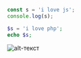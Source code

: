 ```javascript
const s = 'i love js';
console.log(s);
```
```php
$s = 'i love php';
echo $s;
```
![alt-текст](https://i.pinimg.com/originals/35/41/2d/35412d92ac3d7138930bde0a934a1333.jpg "Текст заголовка логотипа 1")
